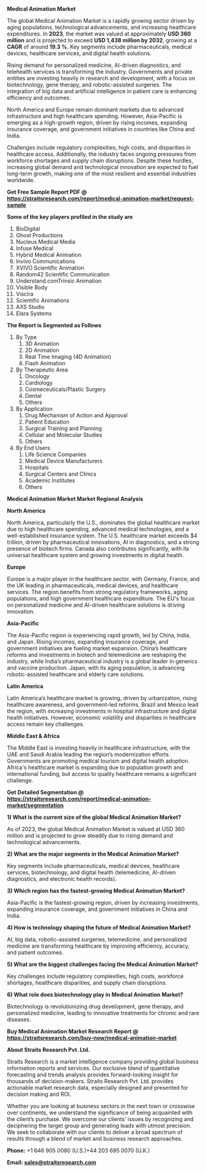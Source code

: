 <p><strong>Medical Animation Market</strong></p>
<p>The global Medical Animation Market is a rapidly growing sector driven by aging populations, technological advancements, and increasing healthcare expenditures. In <strong>2023</strong>, the market was valued at approximately <strong>USD 360 million</strong> and is projected to exceed <strong>USD 1,438 million</strong><strong> by 2032</strong>, growing at a <strong>CAGR</strong> of around <strong>19.3 %</strong>. Key segments include pharmaceuticals, medical devices, healthcare services, and digital health solutions.</p>
<p>Rising demand for personalized medicine, AI-driven diagnostics, and telehealth services is transforming the industry. Governments and private entities are investing heavily in research and development, with a focus on biotechnology, gene therapy, and robotic-assisted surgeries. The integration of big data and artificial intelligence in patient care is enhancing efficiency and outcomes.</p>
<p>North America and Europe remain dominant markets due to advanced infrastructure and high healthcare spending. However, Asia-Pacific is emerging as a high-growth region, driven by rising incomes, expanding insurance coverage, and government initiatives in countries like China and India.</p>
<p>Challenges include regulatory complexities, high costs, and disparities in healthcare access. Additionally, the industry faces ongoing pressures from workforce shortages and supply chain disruptions. Despite these hurdles, increasing global demand and technological innovation are expected to fuel long-term growth, making one of the most resilient and essential industries worldwide.</p>
<p><strong>Get Free Sample Report PDF @ <a href=https://straitsresearch.com/report/medical-animation-market/request-sample>https://straitsresearch.com/report/medical-animation-market/request-sample</a></strong></p>
<div><strong>Some of the key players profiled in the study are</strong></div>
<p><ol>
<li>BioDigital</li>
<li>Ghost Productions</li>
<li>Nucleus Medical Media</li>
<li>Infuse Medical</li>
<li>Hybrid Medical Animation</li>
<li>Invivo Communications</li>
<li>XVIVO Scientific Animation</li>
<li>Random42 Scientific Communication</li>
<li>Understand.comTrinsic Animation</li>
<li>Visible Body</li>
<li>Viscira</li>
<li>Scientific Animations</li>
<li>AXS Studio</li>
<li>Elara Systems</li>
</ol></p>
<p><strong>The Report is Segmented as Follows</strong></p>
<p><ol>
<li>By Type
<ol>
<li>3D Animation</li>
<li>2D Animation</li>
<li>Real Time Imaging (4D Animation)</li>
<li>Flash Animation</li>
</ol>
</li>
<li>By Therapeutic Area
<ol>
<li>Oncology</li>
<li>Cardiology</li>
<li>Cosmeceuticals/Plastic Surgery</li>
<li>Dental</li>
<li>Others</li>
</ol>
</li>
<li>By Application
<ol>
<li>Drug Mechanism of Action and Approval</li>
<li>Patient Education</li>
<li>Surgical Training and Planning</li>
<li>Cellular and Molecular Studies</li>
<li>Others</li>
</ol>
</li>
<li>By End Users
<ol>
<li>Life Science Companies</li>
<li>Medical Device Manufacturers</li>
<li>Hospitals</li>
<li>Surgical Centers and Clinics</li>
<li>Academic Institutes</li>
<li>Others</li>
</ol>
</li>
</ol></p>
<p><strong>Medical Animation Market Market Regional Analysis</strong></p>
<p><strong>North America</strong></p>
<p>North America, particularly the U.S., dominates the global healthcare market due to high healthcare spending, advanced medical technologies, and a well-established insurance system. The U.S. healthcare market exceeds $4 trillion, driven by pharmaceutical innovations, AI in diagnostics, and a strong presence of biotech firms. Canada also contributes significantly, with its universal healthcare system and growing investments in digital health.</p>
<p><strong>Europe</strong></p>
<p>Europe is a major player in the healthcare sector, with Germany, France, and the UK leading in pharmaceuticals, medical devices, and healthcare services. The region benefits from strong regulatory frameworks, aging populations, and high government healthcare expenditure. The EU's focus on personalized medicine and AI-driven healthcare solutions is driving innovation.</p>
<p><strong>Asia-Pacific</strong></p>
<p>The Asia-Pacific region is experiencing rapid growth, led by China, India, and Japan. Rising incomes, expanding insurance coverage, and government initiatives are fueling market expansion. China&rsquo;s healthcare reforms and investments in biotech and telemedicine are reshaping the industry, while India&rsquo;s pharmaceutical industry is a global leader in generics and vaccine production. Japan, with its aging population, is advancing robotic-assisted healthcare and elderly care solutions.</p>
<p><strong>Latin America</strong></p>
<p>Latin America&rsquo;s healthcare market is growing, driven by urbanization, rising healthcare awareness, and government-led reforms. Brazil and Mexico lead the region, with increasing investments in hospital infrastructure and digital health initiatives. However, economic volatility and disparities in healthcare access remain key challenges.</p>
<p><strong>Middle East &amp; Africa</strong></p>
<p>The Middle East is investing heavily in healthcare infrastructure, with the UAE and Saudi Arabia leading the region&rsquo;s modernization efforts. Governments are promoting medical tourism and digital health adoption. Africa's healthcare market is expanding due to population growth and international funding, but access to quality healthcare remains a significant challenge.</p>
<p><strong>Get Detailed Segmentation @ <a href=https://straitsresearch.com/report/medical-animation-market/segmentation>https://straitsresearch.com/report/medical-animation-market/segmentation</a></strong></p>
<p><strong>1) What is the current size of the global Medical Animation Market?</strong></p>
<p>As of 2023, the global Medical Animation Market is valued at USD 360 million and is projected to grow steadily due to rising demand and technological advancements.</p>
<p><strong>2) What are the major segments in the Medical Animation Market?</strong></p>
<p>Key segments include pharmaceuticals, medical devices, healthcare services, biotechnology, and digital health (telemedicine, AI-driven diagnostics, and electronic health records).</p>
<p><strong>3) Which region has the fastest-growing Medical Animation Market?</strong></p>
<p>Asia-Pacific is the fastest-growing region, driven by increasing investments, expanding insurance coverage, and government initiatives in China and India.</p>
<p><strong>4) How is technology shaping the future of Medical Animation Market?</strong></p>
<p>AI, big data, robotic-assisted surgeries, telemedicine, and personalized medicine are transforming healthcare by improving efficiency, accuracy, and patient outcomes.</p>
<p><strong>5) What are the biggest challenges facing the Medical Animation Market?</strong></p>
<p>Key challenges include regulatory complexities, high costs, workforce shortages, healthcare disparities, and supply chain disruptions.</p>
<p><strong>6) What role does biotechnology play in Medical Animation Market?</strong></p>
<p>Biotechnology is revolutionizing drug development, gene therapy, and personalized medicine, leading to innovative treatments for chronic and rare diseases.</p>
<p><strong>Buy Medical Animation Market Research Report @ <a href=https://straitsresearch.com/buy-now/medical-animation-market>https://straitsresearch.com/buy-now/medical-animation-market</a></strong></p>
<p><strong>About Straits Research Pvt. Ltd.</strong></p>
<p>Straits Research is a market intelligence company providing global business information reports and services. Our exclusive blend of quantitative forecasting and trends analysis provides forward-looking insight for thousands of decision-makers. Straits Research Pvt. Ltd. provides actionable market research data, especially designed and presented for decision making and ROI.</p>
<p>Whether you are looking at business sectors in the next town or crosswise over continents, we understand the significance of being acquainted with the client&rsquo;s purchase. We overcome our clients&rsquo; issues by recognizing and deciphering the target group and generating leads with utmost precision. We seek to collaborate with our clients to deliver a broad spectrum of results through a blend of market and business research approaches.</p>
<p><strong><strong>Phone:</strong></strong> +1 646 905 0080 (U.S.)+44 203 695 0070 (U.K.)</p>
<p><strong><strong>Email: </strong></strong><a href=mailto:sales@straitsresearch.com><strong><u><strong>sales@straitsresearch.com</strong></u></strong></a></p>
